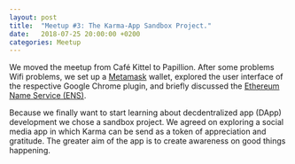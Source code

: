 ```yaml
---
layout: post
title:  "Meetup #3: The Karma-App Sandbox Project."
date:   2018-07-25 20:00:00 +0200
categories: Meetup
---
```



We moved the meetup from Café Kittel to Papillion. After some problems Wifi problems, we set up a [Metamask][metamask] wallet, explored the user interface of the respective Google Chrome plugin, and briefly discussed the [Ethereum Name Service (ENS)][ens].


Because we finally want to start learning about decdentralized app (DApp) development we chose a sandbox project.
We agreed on exploring a social media app in which Karma can be send as a token of appreciation and gratitude. 
The greater aim of the app is to create awareness on good things happening.

[metamask]: https://metamask.io
[ens]: https://ens.domains
[dapp-starter]: https://github.com/Nikhil22/angular-truffle-starter-dapp